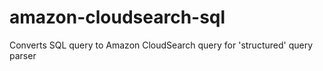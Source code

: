 # amazon-cloudsearch-sql
Converts SQL query to Amazon CloudSearch query for 'structured' query parser
